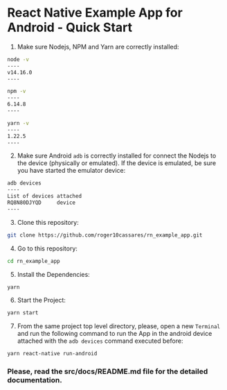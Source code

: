 # React Native Example App for Android - Quick Start

1. Make sure Nodejs, NPM and Yarn are correctly installed:

```bash
node -v
----
v14.16.0
----
```

```bash
npm -v
----
6.14.8
----
```

```bash
yarn -v
----
1.22.5
----
```



2. Make sure Android `adb` is correctly installed for connect the Nodejs to the device (physically or emulated). If the device is emulated, be sure you have started the emulator device:

```bash
adb devices
----
List of devices attached
RQ8N80DJYQD     device
----
```



3. Clone this repository:

```bash
git clone https://github.com/roger10cassares/rn_example_app.git
```



4. Go to this repository:

````bash
cd rn_example_app
````



5. Install the Dependencies:

````bash
yarn 
````



6. Start the Project:

````bash 
yarn start
````



7. From the same project top level directory, please, open a new `Terminal` and run the following command to run the App in the android device attached with the `adb devices` command executed before:

```bash
yarn react-native run-android
```



### Please, read the src/docs/README.md file for the detailed documentation.